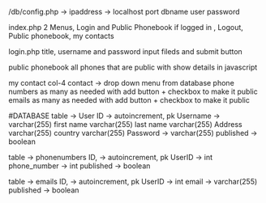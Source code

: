 
/db/config.php -> 
        ipaddress -> localhost
        port
        dbname
        user
        password

index.php
    2 Menus, Login and Public Phonebook
    if logged in , Logout, Public phonebook, my contacts

login.php
    title, username and password input fileds and submit button

public phonebook 
    all phones that are public with show details in javascript

my contact
    col-4 
    contact
       -> drop down menu from database
    phone numbers 
        as many as needed with add button + checkbox to make it public
    emails
        as many as needed with add button + checkbox to make it public


#DATABASE
table -> User
        ID -> autoincrement, pk
        Username -> varchar(255)
        first name varchar(255)
        last name varchar(255)
        Address varchar(255)
        country varchar(255)
        Password -> varchar(255)
        published -> boolean

table -> phonenumbers
        ID, -> autoincrement, pk
        UserID -> int
        phone_number -> int
        published -> boolean

table -> emails
        ID, -> autoincrement, pk
        UserID -> int
        email -> varchar(255)
        published -> boolean
